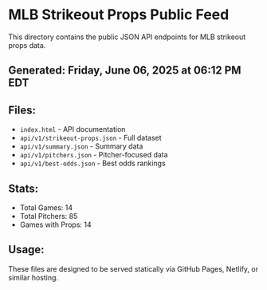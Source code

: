 # MLB Strikeout Props Public Feed

This directory contains the public JSON API endpoints for MLB strikeout props data.

## Generated: Friday, June 06, 2025 at 06:12 PM EDT

## Files:
- `index.html` - API documentation
- `api/v1/strikeout-props.json` - Full dataset
- `api/v1/summary.json` - Summary data
- `api/v1/pitchers.json` - Pitcher-focused data  
- `api/v1/best-odds.json` - Best odds rankings

## Stats:
- Total Games: 14
- Total Pitchers: 85
- Games with Props: 14

## Usage:
These files are designed to be served statically via GitHub Pages, Netlify, or similar hosting.
